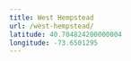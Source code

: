```yaml
---
title: West Hempstead
url: /west-hempstead/
latitude: 40.704824200000004
longitude: -73.6501295
---
```


